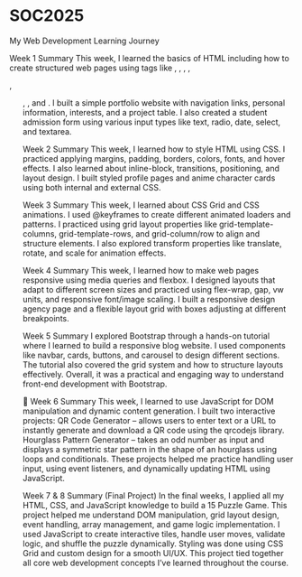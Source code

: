 # SOC2025
My Web Development Learning Journey

Week 1 Summary
This week, I learned the basics of HTML including how to create structured web pages using tags like <html>, <head>, <body>, <a>, <p>, <ul>, <table>, and <form>. I built a simple portfolio website with navigation links, personal information, interests, and a project table. I also created a student admission form using various input types like text, radio, date, select, and textarea.

Week 2 Summary
This week, I learned how to style HTML using CSS. I practiced applying margins, padding, borders, colors, fonts, and hover effects. I also learned about inline-block, transitions, positioning, and layout design. I built styled profile pages and anime character cards using both internal and external CSS.

Week 3 Summary
This week, I learned about CSS Grid and CSS animations. I used @keyframes to create different animated loaders and patterns. I practiced using grid layout properties like grid-template-columns, grid-template-rows, and grid-column/row to align and structure elements. I also explored transform properties like translate, rotate, and scale for animation effects.

Week 4 Summary
This week, I learned how to make web pages responsive using media queries and flexbox. I designed layouts that adapt to different screen sizes and practiced using flex-wrap, gap, vw units, and responsive font/image scaling. I built a responsive design agency page and a flexible layout grid with boxes adjusting at different breakpoints.

Week 5 Summary 
I explored Bootstrap through a hands-on tutorial where I learned to build a responsive blog website. I used components like navbar, cards, buttons, and carousel to design different sections. The tutorial also covered the grid system and how to structure layouts effectively. Overall, it was a practical and engaging way to understand front-end development with Bootstrap.

🧾 Week 6 Summary
This week, I learned to use JavaScript for DOM manipulation and dynamic content generation. I built two interactive projects:
QR Code Generator – allows users to enter text or a URL to instantly generate and download a QR code using the qrcodejs library.
Hourglass Pattern Generator – takes an odd number as input and displays a symmetric star pattern in the shape of an hourglass using loops and conditionals.
These projects helped me practice handling user input, using event listeners, and dynamically updating HTML using JavaScript.

Week 7 & 8 Summary (Final Project)
In the final weeks, I applied all my HTML, CSS, and JavaScript knowledge to build a 15 Puzzle Game. This project helped me understand DOM manipulation, grid layout design, event handling, array management, and game logic implementation. I used JavaScript to create interactive tiles, handle user moves, validate logic, and shuffle the puzzle dynamically. Styling was done using CSS Grid and custom design for a smooth UI/UX.
This project tied together all core web development concepts I’ve learned throughout the course.
